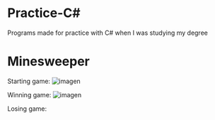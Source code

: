 # Practice-C#
Programs made for practice with C# when I was studying my degree

# Minesweeper

Starting game:
![imagen](https://github.com/Ahrkhael/Practice-C-/assets/137686345/dbf1024f-e783-4843-954e-852dfb56e32b)

Winning game:
![imagen](https://github.com/Ahrkhael/Practice-C-/assets/137686345/fc1a6b7e-c3c5-4732-a02c-aa972e00b0a4)

Losing game:
